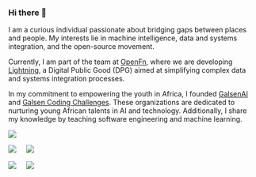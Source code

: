 ### Hi there 👋

I am a curious individual passionate about bridging gaps between places and people. My interests lie in machine intelligence, data and systems integration, and the open-source movement.

Currently, I am part of the team at [OpenFn](https://github.com/OpenFn), where we are developing [Lightning](https://github.com/OpenFn/Lightning), a Digital Public Good (DPG) aimed at simplifying complex data and systems integration processes.

In my commitment to empowering the youth in Africa, I founded [GalsenAI](https://twitter.com/galsenai) and [Galsen Coding Challenges](https://twitter.com/GalsenCoding). These organizations are dedicated to nurturing young African talents in AI and technology. Additionally, I share my knowledge by teaching software engineering and machine learning.

![](http://github-profile-summary-cards.vercel.app/api/cards/profile-details?username=elias-ba&theme=github_dark)

![](http://github-profile-summary-cards.vercel.app/api/cards/repos-per-language?username=elias-ba&theme=github_dark)⠀  ![](http://github-profile-summary-cards.vercel.app/api/cards/most-commit-language?username=elias-ba&theme=github_dark)


![](http://github-profile-summary-cards.vercel.app/api/cards/stats?username=elias-ba&theme=github_dark)⠀  ![](http://github-profile-summary-cards.vercel.app/api/cards/productive-time?username=elias-ba&theme=github_dark&utcOffset=8)
